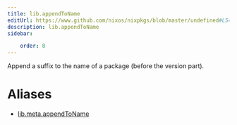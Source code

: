 ```yaml
---
title: lib.appendToName
editUrl: https://www.github.com/nixos/nixpkgs/blob/master/undefined#L54C18
description: lib.appendToName
sidebar:

    order: 8
---
```


Append a suffix to the name of a package (before the version
part).


# Aliases

- [lib.meta.appendToName](/nix-doc-comments/reference/lib/meta/lib-meta-appendtoname)


